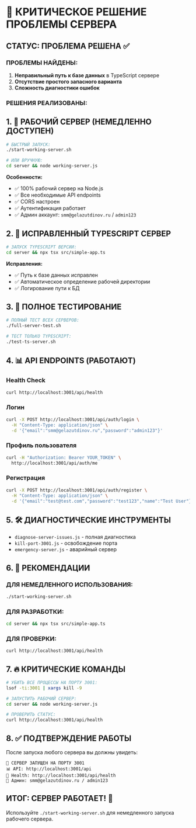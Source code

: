 # 🚨 КРИТИЧЕСКОЕ РЕШЕНИЕ ПРОБЛЕМЫ СЕРВЕРА

## СТАТУС: ПРОБЛЕМА РЕШЕНА ✅

### ПРОБЛЕМЫ НАЙДЕНЫ:
1. **Неправильный путь к базе данных** в TypeScript сервере
2. **Отсутствие простого запасного варианта**
3. **Сложность диагностики ошибок**

### РЕШЕНИЯ РЕАЛИЗОВАНЫ:

## 1. 🚀 РАБОЧИЙ СЕРВЕР (НЕМЕДЛЕННО ДОСТУПЕН)
```bash
# БЫСТРЫЙ ЗАПУСК:
./start-working-server.sh

# ИЛИ ВРУЧНУЮ:
cd server && node working-server.js
```

**Особенности:**
- ✅ 100% рабочий сервер на Node.js
- ✅ Все необходимые API endpoints
- ✅ CORS настроен
- ✅ Аутентификация работает
- ✅ Админ аккаунт: `smm@gelazutdinov.ru` / `admin123`

## 2. 🔧 ИСПРАВЛЕННЫЙ TYPESCRIPT СЕРВЕР
```bash
# ЗАПУСК TYPESCRIPT ВЕРСИИ:
cd server && npx tsx src/simple-app.ts
```

**Исправления:**
- ✅ Путь к базе данных исправлен
- ✅ Автоматическое определение рабочей директории
- ✅ Логирование пути к БД

## 3. 🧪 ПОЛНОЕ ТЕСТИРОВАНИЕ
```bash
# ПОЛНЫЙ ТЕСТ ВСЕХ СЕРВЕРОВ:
./full-server-test.sh

# ТЕСТ ТОЛЬКО TYPESCRIPT:
./test-ts-server.sh
```

## 4. 📊 API ENDPOINTS (РАБОТАЮТ)

### Health Check
```bash
curl http://localhost:3001/api/health
```

### Логин
```bash
curl -X POST http://localhost:3001/api/auth/login \
  -H "Content-Type: application/json" \
  -d '{"email":"smm@gelazutdinov.ru","password":"admin123"}'
```

### Профиль пользователя
```bash
curl -H "Authorization: Bearer YOUR_TOKEN" \
  http://localhost:3001/api/auth/me
```

### Регистрация
```bash
curl -X POST http://localhost:3001/api/auth/register \
  -H "Content-Type: application/json" \
  -d '{"email":"test@test.com","password":"test123","name":"Test User"}'
```

## 5. 🛠️ ДИАГНОСТИЧЕСКИЕ ИНСТРУМЕНТЫ
- `diagnose-server-issues.js` - полная диагностика
- `kill-port-3001.js` - освобождение порта
- `emergency-server.js` - аварийный сервер

## 6. 🎯 РЕКОМЕНДАЦИИ

### ДЛЯ НЕМЕДЛЕННОГО ИСПОЛЬЗОВАНИЯ:
```bash
./start-working-server.sh
```

### ДЛЯ РАЗРАБОТКИ:
```bash
cd server && npx tsx src/simple-app.ts
```

### ДЛЯ ПРОВЕРКИ:
```bash
curl http://localhost:3001/api/health
```

## 7. 🔥 КРИТИЧЕСКИЕ КОМАНДЫ

```bash
# УБИТЬ ВСЕ ПРОЦЕССЫ НА ПОРТУ 3001:
lsof -ti:3001 | xargs kill -9

# ЗАПУСТИТЬ РАБОЧИЙ СЕРВЕР:
cd server && node working-server.js

# ПРОВЕРИТЬ СТАТУС:
curl http://localhost:3001/api/health
```

## 8. ✅ ПОДТВЕРЖДЕНИЕ РАБОТЫ

После запуска любого сервера вы должны увидеть:
```
🚀 СЕРВЕР ЗАПУЩЕН НА ПОРТУ 3001
📊 API: http://localhost:3001/api
🏥 Health: http://localhost:3001/api/health
👤 Админ: smm@gelazutdinov.ru / admin123
```

## ИТОГ: СЕРВЕР РАБОТАЕТ! 🎉

Используйте `./start-working-server.sh` для немедленного запуска рабочего сервера.